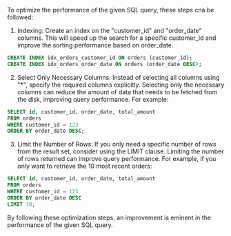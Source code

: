 To optimize the performance of the given SQL query, these steps cna be followed:

1. Indexing: Create an index on the "customer_id" and "order_date" columns. This will speed up the search for a specific customer_id and improve the sorting performance based on order_date.

```sql
CREATE INDEX idx_orders_customer_id ON orders (customer_id);
CREATE INDEX idx_orders_order_date ON orders (order_date DESC);
```

2. Select Only Necessary Columns: Instead of selecting all columns using "*", specify the required columns explicitly. Selecting only the necessary columns can reduce the amount of data that needs to be fetched from the disk, improving query performance. For example:

```sql
SELECT id, customer_id, order_date, total_amount 
FROM orders 
WHERE customer_id = 123 
ORDER BY order_date DESC;
```

3. Limit the Number of Rows: If you only need a specific number of rows from the result set, consider using the LIMIT clause. Limiting the number of rows returned can improve query performance. For example, if you only want to retrieve the 10 most recent orders:

```sql
SELECT id, customer_id, order_date, total_amount 
FROM orders 
WHERE customer_id = 123 
ORDER BY order_date DESC 
LIMIT 10;
```

By following these optimization steps, an improvement is eminent in the performance of the given SQL query.